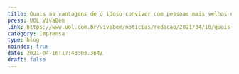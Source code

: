 ```yaml
---
title: Quais as vantagens de o idoso conviver com pessoas mais velhas que ele?
press: UOL VivaBem
link: https://www.uol.com.br/vivabem/noticias/redacao/2021/04/16/quais-as-vantagens-de-o-idoso-conviver-com-pessoas-mais-velhas-que-ele.htm
category: Imprensa
type: blog
noindex: true
date: 2021-04-16T17:43:03.364Z
draft: false
---
```

